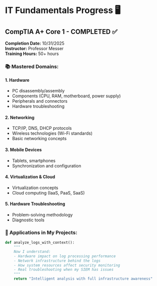 # IT Fundamentals Progress 🖥️

## CompTIA A+ Core 1 - COMPLETED ✅
**Completion Date:** 10/31/2025  
**Instructor:** Professor Messer  
**Training Hours:** 50+ hours

### 📚 Mastered Domains:

#### 1. **Hardware** 
- PC disassembly/assembly
- Components (CPU, RAM, motherboard, power supply)
- Peripherals and connectors
- Hardware troubleshooting

#### 2. **Networking**
- TCP/IP, DNS, DHCP protocols
- Wireless technologies (Wi-Fi standards)
- Basic networking concepts

#### 3. **Mobile Devices**
- Tablets, smartphones
- Synchronization and configuration

#### 4. **Virtualization & Cloud**
- Virtualization concepts
- Cloud computing (IaaS, PaaS, SaaS)

#### 5. **Hardware Troubleshooting**
- Problem-solving methodology
- Diagnostic tools

### 🎯 Applications in My Projects:

```python
def analyze_logs_with_context():
    """
    Now I understand:
    - Hardware impact on log processing performance
    - Network infrastructure behind the logs
    - How system resources affect security monitoring
    - Real troubleshooting when my SIEM has issues
    """
    return "Intelligent analysis with full infrastructure awareness"
```
